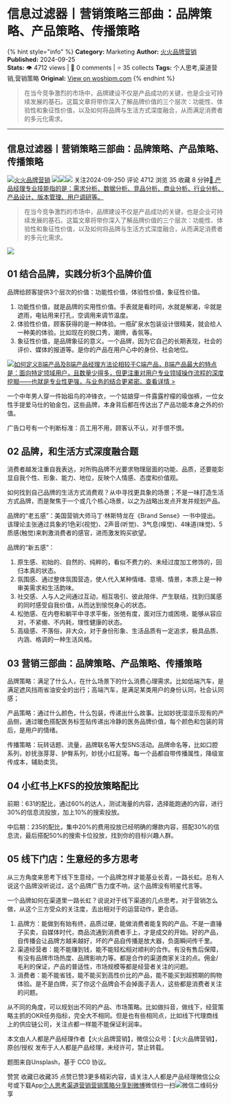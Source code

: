 # 信息过滤器丨营销策略三部曲：品牌策略、产品策略、传播策略
{% hint style="info" %}
**Category:** Marketing
**Author:** [火火品牌营销](https://www.woshipm.com/u/6502)
**Published:** 2024-09-25  
**Stats:** 👁️ 4712 views | 💬 0 comments | ⭐ 35 collects
**Tags:** 个人思考,渠道营销,营销策略
**Original:** [View on woshipm.com](https://www.woshipm.com/marketing/6119783.html)
{% endhint %}
> 在当今竞争激烈的市场中，品牌建设不仅是产品成功的关键，也是企业可持续发展的基石。这篇文章将带你深入了解品牌价值的三个层次：功能性、体验性和象征性价值，以及如何将品牌与生活方式深度融合，从而满足消费者的多元化需求。

---

## 信息过滤器丨营销策略三部曲：品牌策略、产品策略、传播策略

[![](https://image.woshipm.com/wp-files/2021/11/PSwya3L4r6e8X9jAbPyQ.jpg!/both/72x72)](https://www.woshipm.com/u/6502)[火火品牌营销](https://www.woshipm.com/u/6502) ![](https://static.woshipm.com/tag/1121_1@2x.png)![](https://static.woshipm.com/tag/2104_1@2x.png)![](https://static.woshipm.com/tag/2303_1@2x.png) 关注2024-09-250 评论 4712 浏览 35 收藏 8 分钟[🔗 产品经理专业技能指的是：需求分析、数据分析、竞品分析、商业分析、行业分析、产品设计、版本管理、用户调研等。](https://ke.qidianla.com/courses/90pm)

> 在当今竞争激烈的市场中，品牌建设不仅是产品成功的关键，也是企业可持续发展的基石。这篇文章将带你深入了解品牌价值的三个层次：功能性、体验性和象征性价值，以及如何将品牌与生活方式深度融合，从而满足消费者的多元化需求。

![](https://image.woshipm.com/2024/05/13/638fd740-1102-11ef-8ad3-00163e142b65.png)

## 01 结合品牌，实践分析3个品牌价值

品牌给顾客提供3个层次的价值：功能性价值，体验性价值，象征性价值。

1.  功能性价值，就是品牌的实用性价值。手表就是看时间，水就是解渴，伞就是遮雨，电钻用来打孔，空调用来调节温度。
2.  体验性价值，顾客获得的是一种体验。一瓶矿泉水包装设计很精美，就会给人一种美的体验。比如现在的脱口秀，潮牌，香氛等。
3.  象征性价值，是品牌象征的意义。一个品牌，因为它自己的长期表现，社会的评价、媒体的报道等。是你的产品在用户心中的身份、社会地位。

[![](https://image.woshipm.com/2023/08/02/72b77e4e-30e3-11ee-88e7-00163e0b5ff3.png)如何定义B端产品及B端产品经理方法论相较于C端产品，B端产品最大的特点是：面向特定领域用户，且数量少得多，但更注重对用户专业领域操作流程的深度挖掘——也就是专业性更强，与业务的结合更紧密。查看详情 >](https://ke.qidianla.com/courses/bcpm)

一个中年男人穿一件始祖鸟的冲锋衣，一个姑娘穿一件露露柠檬的瑜伽裤，一位女性手提爱马仕的铂金包，这些品牌，本身背后都在传达出了产品功能本身之外的价值。

广告口号有一个判断标准：员工用不用，顾客认不认，对手恨不恨。

## 02 品牌，和生活方式深度融合题

消费者越发注重自我表达，对所购品牌不光要求物理层面的功能、品质，还要能彰显自我个性、形象、能力、地位，反映个人情感、态度和价值观。

如何找到自己品牌的生活方式消费观？从中寻找更具象的场景；不是一味打造生活方式品牌，而是聚焦于一个或几个核心场景，以之为战略出发点开发并规划产品。

品牌的“老五感”：美国营销大师马丁·林斯特龙在《Brand Sense》一书中提出。该理论主张通过具象的1色彩(视觉)、2声音(听觉)、3气息(嗅觉)、4味道(味觉)、5质感(触觉)来刺激消费者的感官，进而激发购买欲望。

品牌的“新五感”：

1.  原生感、初始的、自然的、纯粹的，看似不费力的、未经过度加工修饰的，回归本真的状态。
2.  氛围感、通过整体氛围营造，使人代入某种情绪、意境、情景，本质上是一种审美需求和生活韵味。
3.  社交感、人与人之间通过互动，相互吸引、彼此陪伴、产生联结，找到归属感的同时感受自我价值，从而达到愉悦身心的状态。
4.  松弛感、在内卷和躺平中寻求平衡，张弛有度，面对压力或困境，能够从容应对，不紧绷、不内耗，理性健康的状态。
5.  高级感、不落俗，非大众，对于身份形象、生活品质有一定追求，极具品质、内涵、格调的一种生活风格。

## 03 营销三部曲：品牌策略、产品策略、传播策略

品牌策略：满足了什么人，在什么场景下的什么消费心理需求。比如低端汽车，是满足遮风挡雨省油安全的出行；高端汽车，是满足某类用户的身份认同，社会认同感；

产品策略：通过什么颜色，什么包装，传递出什么故事。比如妙抚湿湿乐现有的产品侧，通过暖色搭配医务标签贴传递出冷静的医务品牌价值，每个颜色和包装的背后，是用户的情绪。

传播策略：玩转话题、流量，品牌联名等大型SNS活动。品牌命名等，比如口腔系列，妙抚涨芽芽、护臀系列，妙抚小红屁等。每一个品都自带传播属性，降级宣传成本，辅助卖货。

## 04 小红书上KFS的投放策略配比

前期：631的配比，通过60%的达人，测试海量的内容，选择能跑通的内容，进行30%的信息流投放，加上10%的搜索投放。

中后期：235的配比，集中20%的费用投放已经明确的爆款内容，搭配30%的信息流，最后搭配50%的搜索卡位投放，找到你的目标兴趣人群。

## 05 线下门店：生意经的多方思考

从三方角度来思考下线下生意经，一个品牌怎样才能基业长青，一路长虹。总有人说这个品牌没听说过，这个品牌广告力度不响，这个品牌没有明星代言等。

一个品牌如何在渠道里一路长虹？说说对于线下渠道的几点思考。对于营销怎么做，从这个三方受众的关注度，去出相对于的运营动作，更合适。

1.  品牌方：能做到有始有终，品质过硬，能做消费者能复购的产品。不是一直锤子买卖，自媒体时代，商品流通到消费者手上，才是成交的开始。好的产品，自传播会让品牌方越来越好，坏的产品自传播是放大器，负面瞬间传千里。
2.  渠道经营者：能不能赚到钱，能不能轻松相对顺利的合作。有没有售后保障，有没有品牌市场热度、品牌影响力等。都是合作的渠道商家关注的点。佣金/毛利的保证，产品的普适性，市场规模等都是经营者关注的问题。
3.  消费者：能不能省钱，能不能买到高性价比的产品，能不能买到超预期的购物体验。是不是白牌，买了你这个品牌会不会掉面子丢人，这些都是消费者关注的问题。

从不同的角度，可以规划出不同的产品、市场策略。比如做抖音，做线下，经营策略主抓的OKR任务指标，完全大不相同。但是也有些相同点，比如线下代理商线上的供应链公司，关注点都一样能不能保证利润率。

本文由人人都是产品经理作者【火火品牌营销】，微信公众号：【火火品牌营销】，原创/授权 发布于人人都是产品经理，未经许可，禁止转载。

题图来自Unsplash，基于 CC0 协议。

赞赏 收藏已收藏35 点赞已赞3更多精彩内容，请关注人人都是产品经理微信公众号或下载App[个人思考](https://www.woshipm.com/tag/%e4%b8%aa%e4%ba%ba%e6%80%9d%e8%80%83)[渠道营销](https://www.woshipm.com/tag/%e6%b8%a0%e9%81%93%e8%90%a5%e9%94%80)[营销策略](https://www.woshipm.com/tag/%e8%90%a5%e9%94%80%e7%ad%96%e7%95%a5)[分享到微博](https://service.weibo.com/share/share.php?appkey=2775287854&title=信息过滤器丨营销策略三部曲：品牌策略、产品策略、传播策略&url=https://www.woshipm.com/marketing/6119783.html&pic=https://image.woshipm.com/2024/05/13/638fd740-1102-11ef-8ad3-00163e142b65.png)微信扫一扫![微信二维码](https://api.pwmqr.com/qrcode/create/?url=https://www.woshipm.com/marketing/6119783.html)分享